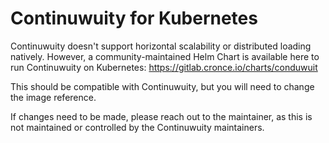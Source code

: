# Continuwuity for Kubernetes

Continuwuity doesn't support horizontal scalability or distributed loading
natively. However, a community-maintained Helm Chart is available here to run
Continuwuity on Kubernetes: <https://gitlab.cronce.io/charts/conduwuit>

This should be compatible with Continuwuity, but you will need to change the image reference.

If changes need to be made, please reach out to the maintainer, as this is not maintained or controlled by the Continuwuity maintainers.
